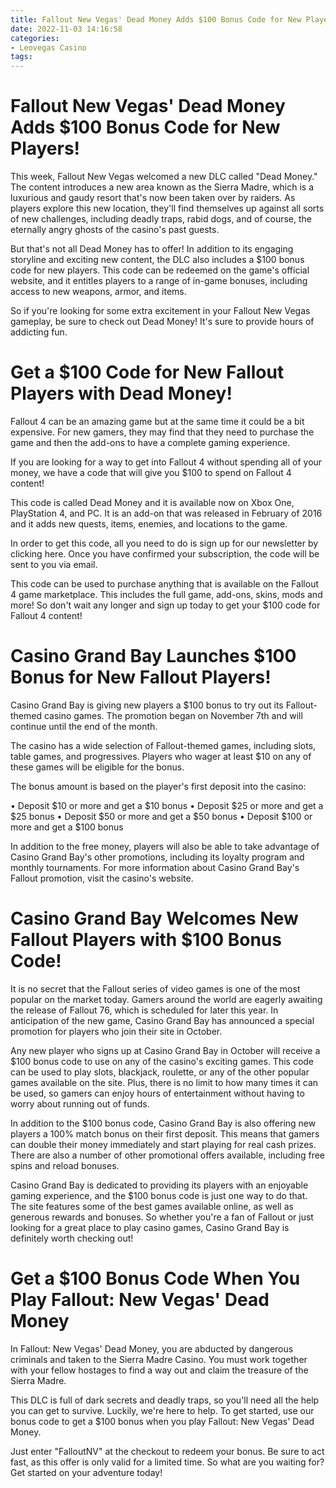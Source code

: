 ```yaml
---
title: Fallout New Vegas' Dead Money Adds $100 Bonus Code for New Players!
date: 2022-11-03 14:16:58
categories:
- Leovegas Casino
tags:
---
```



#  Fallout New Vegas' Dead Money Adds $100 Bonus Code for New Players!

This week, Fallout New Vegas welcomed a new DLC called "Dead Money." The content introduces a new area known as the Sierra Madre, which is a luxurious and gaudy resort that's now been taken over by raiders. As players explore this new location, they'll find themselves up against all sorts of new challenges, including deadly traps, rabid dogs, and of course, the eternally angry ghosts of the casino's past guests.

But that's not all Dead Money has to offer! In addition to its engaging storyline and exciting new content, the DLC also includes a $100 bonus code for new players. This code can be redeemed on the game's official website, and it entitles players to a range of in-game bonuses, including access to new weapons, armor, and items.

So if you're looking for some extra excitement in your Fallout New Vegas gameplay, be sure to check out Dead Money! It's sure to provide hours of addicting fun.

#  Get a $100 Code for New Fallout Players with Dead Money!

 Fallout 4 can be an amazing game but at the same time it could be a bit expensive. For new gamers, they may find that they need to purchase the game and then the add-ons to have a complete gaming experience.

If you are looking for a way to get into Fallout 4 without spending all of your money, we have a code that will give you $100 to spend on Fallout 4 content!

This code is called Dead Money and it is available now on Xbox One, PlayStation 4, and PC. It is an add-on that was released in February of 2016 and it adds new quests, items, enemies, and locations to the game.

In order to get this code, all you need to do is sign up for our newsletter by clicking here. Once you have confirmed your subscription, the code will be sent to you via email.

This code can be used to purchase anything that is available on the Fallout 4 game marketplace. This includes the full game, add-ons, skins, mods and more! So don't wait any longer and sign up today to get your $100 code for Fallout 4 content!

#  Casino Grand Bay Launches $100 Bonus for New Fallout Players!

Casino Grand Bay is giving new players a $100 bonus to try out its Fallout-themed casino games. The promotion began on November 7th and will continue until the end of the month.

The casino has a wide selection of Fallout-themed games, including slots, table games, and progressives. Players who wager at least $10 on any of these games will be eligible for the bonus.

The bonus amount is based on the player's first deposit into the casino:

• Deposit $10 or more and get a $10 bonus
• Deposit $25 or more and get a $25 bonus
• Deposit $50 or more and get a $50 bonus 
• Deposit $100 or more and get a $100 bonus 

In addition to the free money, players will also be able to take advantage of Casino Grand Bay's other promotions, including its loyalty program and monthly tournaments.
For more information about Casino Grand Bay's Fallout promotion, visit the casino's website.

#  Casino Grand Bay Welcomes New Fallout Players with $100 Bonus Code!

It is no secret that the Fallout series of video games is one of the most popular on the market today. Gamers around the world are eagerly awaiting the release of Fallout 76, which is scheduled for later this year. In anticipation of the new game, Casino Grand Bay has announced a special promotion for players who join their site in October.

Any new player who signs up at Casino Grand Bay in October will receive a $100 bonus code to use on any of the casino's exciting games. This code can be used to play slots, blackjack, roulette, or any of the other popular games available on the site. Plus, there is no limit to how many times it can be used, so gamers can enjoy hours of entertainment without having to worry about running out of funds.

In addition to the $100 bonus code, Casino Grand Bay is also offering new players a 100% match bonus on their first deposit. This means that gamers can double their money immediately and start playing for real cash prizes. There are also a number of other promotional offers available, including free spins and reload bonuses.

Casino Grand Bay is dedicated to providing its players with an enjoyable gaming experience, and the $100 bonus code is just one way to do that. The site features some of the best games available online, as well as generous rewards and bonuses. So whether you're a fan of Fallout or just looking for a great place to play casino games, Casino Grand Bay is definitely worth checking out!

#  Get a $100 Bonus Code When You Play Fallout: New Vegas' Dead Money

In Fallout: New Vegas' Dead Money, you are abducted by dangerous criminals and taken to the Sierra Madre Casino. You must work together with your fellow hostages to find a way out and claim the treasure of the Sierra Madre.

This DLC is full of dark secrets and deadly traps, so you'll need all the help you can get to survive. Luckily, we're here to help. To get started, use our bonus code to get a $100 bonus when you play Fallout: New Vegas' Dead Money.

Just enter "FalloutNV" at the checkout to redeem your bonus. Be sure to act fast, as this offer is only valid for a limited time. So what are you waiting for? Get started on your adventure today!